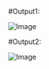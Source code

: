#Output1:

![Image](https://github.com/user-attachments/assets/3fdf0417-0e9a-4801-8a91-5aa0df4c2d95)


#Output2:

![Image](https://github.com/user-attachments/assets/02298953-1cc3-4d69-bab2-83402edf971f)
